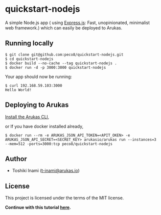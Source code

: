 # quickstart-nodejs
A simple Node.js app ( using [Express.js](http://expressjs.com/): Fast, unopinionated, minimalist web framework.) which can easily be deployed to Arukas.

## Running locally

```
$ git clone git@github.com:peco8/quickstart-nodejs.git
$ cd quickstart-nodejs
$ docker build --no-cache --tag quickstart-nodejs .
$ docker run -d -p 3000:3000 quickstart-nodejs
```

Your app should now be running:

```
$ curl 192.168.59.103:3000
Hello World!
```

## Deploying to Arukas

[Install the Arukas CLI](https://github.com/arukasio/cli),

or If you have docker installed already,
```
$ docker run --rm -e ARUKAS_JSON_API_TOKEN=<APIT_OKEN> -e ARUKAS_JSON_API_SECRET=<SECRET_KEY> arukasio/arukas run --instances=3 --mem=512 -ports=3000:tcp peco8/quickstart-nodejs
```
## Author

* Toshiki Inami (<t-inami@arukas.io>)

## License

This project is licensed under the terms of the MIT license.

**Continue with this tutorial [here](/).**
